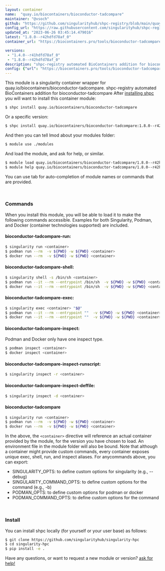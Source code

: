 ```yaml
---
layout: container
name:  "quay.io/biocontainers/bioconductor-tadcompare"
maintainer: "@vsoch"
github: "https://github.com/singularityhub/shpc-registry/blob/main/quay.io/biocontainers/bioconductor-tadcompare/container.yaml"
config_url: "https://raw.githubusercontent.com/singularityhub/shpc-registry/main/quay.io/biocontainers/bioconductor-tadcompare/container.yaml"
updated_at: "2023-06-26 03:45:14.479016"
latest: "1.8.0--r42hdfd78af_0"
container_url: "https://biocontainers.pro/tools/bioconductor-tadcompare"

versions:
 - "1.4.0--r41hdfd78af_0"
 - "1.8.0--r42hdfd78af_0"
description: "shpc-registry automated BioContainers addition for bioconductor-tadcompare"
config: {"url": "https://biocontainers.pro/tools/bioconductor-tadcompare", "maintainer": "@vsoch", "description": "shpc-registry automated BioContainers addition for bioconductor-tadcompare", "latest": {"1.8.0--r42hdfd78af_0": "sha256:6f25fa13b1e47b1e41b331dcdb91df487b763477333d38c21308010d7225db59"}, "tags": {"1.4.0--r41hdfd78af_0": "sha256:0acabca236c5245a6c3f9bae2e448244208445f58ab1d83ab596dc97e40735c0", "1.8.0--r42hdfd78af_0": "sha256:6f25fa13b1e47b1e41b331dcdb91df487b763477333d38c21308010d7225db59"}, "docker": "quay.io/biocontainers/bioconductor-tadcompare"}
---
```


This module is a singularity container wrapper for quay.io/biocontainers/bioconductor-tadcompare.
shpc-registry automated BioContainers addition for bioconductor-tadcompare
After [installing shpc](#install) you will want to install this container module:


```bash
$ shpc install quay.io/biocontainers/bioconductor-tadcompare
```

Or a specific version:

```bash
$ shpc install quay.io/biocontainers/bioconductor-tadcompare:1.8.0--r42hdfd78af_0
```

And then you can tell lmod about your modules folder:

```bash
$ module use ./modules
```

And load the module, and ask for help, or similar.

```bash
$ module load quay.io/biocontainers/bioconductor-tadcompare/1.8.0--r42hdfd78af_0
$ module help quay.io/biocontainers/bioconductor-tadcompare/1.8.0--r42hdfd78af_0
```

You can use tab for auto-completion of module names or commands that are provided.

<br>

### Commands

When you install this module, you will be able to load it to make the following commands accessible.
Examples for both Singularity, Podman, and Docker (container technologies supported) are included.

#### bioconductor-tadcompare-run:

```bash
$ singularity run <container>
$ podman run --rm  -v ${PWD} -w ${PWD} <container>
$ docker run --rm  -v ${PWD} -w ${PWD} <container>
```

#### bioconductor-tadcompare-shell:

```bash
$ singularity shell -s /bin/sh <container>
$ podman run --it --rm --entrypoint /bin/sh  -v ${PWD} -w ${PWD} <container>
$ docker run --it --rm --entrypoint /bin/sh  -v ${PWD} -w ${PWD} <container>
```

#### bioconductor-tadcompare-exec:

```bash
$ singularity exec <container> "$@"
$ podman run --it --rm --entrypoint ""  -v ${PWD} -w ${PWD} <container> "$@"
$ docker run --it --rm --entrypoint ""  -v ${PWD} -w ${PWD} <container> "$@"
```

#### bioconductor-tadcompare-inspect:

Podman and Docker only have one inspect type.

```bash
$ podman inspect <container>
$ docker inspect <container>
```

#### bioconductor-tadcompare-inspect-runscript:

```bash
$ singularity inspect -r <container>
```

#### bioconductor-tadcompare-inspect-deffile:

```bash
$ singularity inspect -d <container>
```



#### bioconductor-tadcompare

```bash
$ singularity run <container>
$ podman run --rm  -v ${PWD} -w ${PWD} <container>
$ docker run --rm  -v ${PWD} -w ${PWD} <container>
```


In the above, the `<container>` directive will reference an actual container provided
by the module, for the version you have chosen to load. An environment file in the
module folder will also be bound. Note that although a container
might provide custom commands, every container exposes unique exec, shell, run, and
inspect aliases. For anycommands above, you can export:

 - SINGULARITY_OPTS: to define custom options for singularity (e.g., --debug)
 - SINGULARITY_COMMAND_OPTS: to define custom options for the command (e.g., -b)
 - PODMAN_OPTS: to define custom options for podman or docker
 - PODMAN_COMMAND_OPTS: to define custom options for the command

<br>

### Install

You can install shpc locally (for yourself or your user base) as follows:

```bash
$ git clone https://github.com/singularityhub/singularity-hpc
$ cd singularity-hpc
$ pip install -e .
```

Have any questions, or want to request a new module or version? [ask for help!](https://github.com/singularityhub/singularity-hpc/issues)